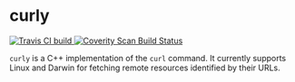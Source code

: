 # curly
<a href="https://travis-ci.org/r-rojo/curly">
  <img alt="Travis CI build"
       src="https://img.shields.io/travis/r-rojo/curly.svg"/>
</a>
<a href="https://scan.coverity.com/projects/curly">
  <img alt="Coverity Scan Build Status"
       src="https://scan.coverity.com/projects/14639/badge.svg"/>
</a>

`curly` is a C++ implementation of the `curl` command. It currently supports Linux and Darwin for fetching remote resources identified by their URLs.
